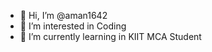 - 👋 Hi, I’m @aman1642
- 👀 I’m interested in Coding 
- 🌱 I’m currently learning  in KIIT MCA Student



<!---
aman1642/aman1642 is a ✨ special ✨ repository because its `README.md` (this file) appears on your GitHub profile.
You can click the Preview link to take a look at your changes.
--->
